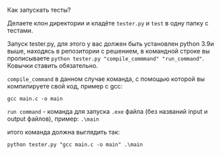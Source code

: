 Как запускать тесты? 

Делаете клон директории и кладёте `tester.py` и `test` в одну папку с тестами.

Запуск tester.py, для этого у вас должен  быть установлен python 3.9и выше, находясь в репозитории с решением, 
в командной строке вы прописываете `python tester.py "compile_commmand" "run_command"`. Ковычки ставить обязательно.

`compile_command` в данном случае команда, с помощью которой вы компилируете свой код, пример с gcc:

`gcc main.c -o main`

`run command` - команда для запуска `.exe` файла (без названий input и output файлов), пример:
`.\main`

итого команда должна выглядить так:

`python tester.py "gcc main.c -o main" .\main`
